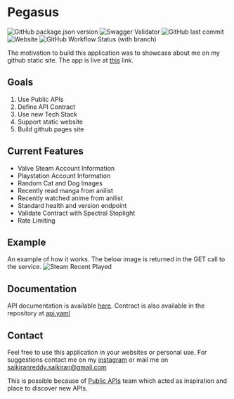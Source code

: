 # Pegasus

 ![GitHub package.json version](https://img.shields.io/github/package-json/v/KiranReddy0808/Pegasus) ![Swagger Validator](https://img.shields.io/swagger/valid/3.0?specUrl=https%3A%2F%2Fraw.githubusercontent.com%2FKiranReddy0808%2FPegasus%2Fmain%2Fsource%2Fapi%2Fapi.yaml) ![GitHub last commit](https://img.shields.io/github/last-commit/KiranReddy0808/Pegasus) ![Website](https://img.shields.io/website?down_color=red&down_message=offline&up_color=blue&up_message=online&url=https%3A%2F%2Fpegasus-api-25ee76a0666a.herokuapp.com%2Fapi-docs%2F)
 ![GitHub Workflow Status (with branch)](https://img.shields.io/github/actions/workflow/status/KiranReddy0808/Pegasus/main.yml?branch=main&label=API%20Spec)

The motivation to build this application was to showcase about me on my github static site. The app is live at [this](https://pegasus-api-25ee76a0666a.herokuapp.com/api-docs/) link.

## Goals

1. Use Public APIs
2. Define API Contract
3. Use new Tech Stack
4. Support static website
5. Build github pages site

## Current Features

* Valve Steam Account Information
* Playstation Account Information
* Random Cat and Dog Images
* Recently read manga from anilist
* Recently watched anime from anilist
* Standard health and version endpoint
* Validate Contract with Spectral Stoplight
* Rate Limiting

## Example

An example of how it works. The below image is returned in the GET call to the service.
![Steam Recent Played](https://pegasus-api-25ee76a0666a.herokuapp.com/steam/76561198843410510/summary?color=coral)


## Documentation

API documentation is available [here](https://pegasus-api-25ee76a0666a.herokuapp.com/api-docs). Contract is also available in the repository at [api.yaml](source/api/api.yaml)

## Contact

Feel free to use this application in your websites or personal use. For suggestions contact me on my [instagram](https://www.instagram.com/pskiranreddy/)
or mail me on [saikiranreddy.saikiran@gmail.com](mailto:saikiranreddy.saikiran@gmail.com)

This is possible because of [Public APIs](https://github.com/public-apis/public-apis) team which acted as inspiration and place to discover new APIs.
